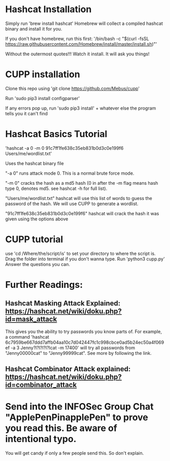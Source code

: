 # Hashcat Installation

Simply run 'brew install hashcat' Homebrew will collect a compiled hashcat binary and install it for you. 

If you don't have homebrew, run this first: '/bin/bash -c "$(curl -fsSL https://raw.githubusercontent.com/Homebrew/install/master/install.sh)"'

Without the outermost quotes!!! Watch it install. It will ask you things!

# CUPP installation

Clone this repo using 'git clone https://github.com/Mebus/cupp'

Run 'sudo pip3 install configparser'

If any errors pop up,
run 'sudo pip3 install' + whatever else the program tells you it can't find 

# Hashcat Basics Tutorial

'hashcat -a 0 -m 0 91c7ff1fe638c35eb831b0d3c0e199f6 Users/me/wordlist.txt'

Uses the hashcat binary file

"-a 0" runs attack mode 0. This is a normal brute force mode. 

"-m 0" cracks the hash as a md5 hash (0 in after the -m flag means hash type 0, denotes md5. see hashcat -h for full list). 

"Users/me/wordlist.txt" hashcat will use this list of words to guess the password of the hash. We will use CUPP to generate a wordlist. 

"91c7ff1fe638c35eb831b0d3c0e199f6" hashcat will crack the hash it was given using the options above

# CUPP tutorial

use 'cd /Where/the/script/is' to set your directory to where the script is. Drag the folder into terminal if you don't wanna type. 
Run 'python3 cupp.py'
Answer the questions you can. 

# Further Readings:

## Hashcat Masking Attack Explained: https://hashcat.net/wiki/doku.php?id=mask_attack

This gives you the ability to try passwords you know parts of. For example, a command 'hashcat 6c7959be667ddd7affb04aa10c7d042447fc1c998cbce0ad5b24ec50a4f069ef -a 3 Jenny?l?l?l?l?lcat -m 17400' will try all passwords from "Jenny00000cat" to "Jenny99999cat". See more by following the link. 

## Hashcat Combinator Attack explained: https://hashcat.net/wiki/doku.php?id=combinator_attack

# Send into the INFOSec Group Chat "ApplePenPinapplePen" to prove you read this. Be aware of intentional typo.  
You will get candy if only a few people send this. So don't explain. 
